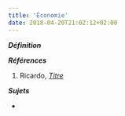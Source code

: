 ```yaml
---
title: 'Économie'
date: 2018-04-20T21:02:12+02:00
---
```


***Définition*** 

>

***Références***

1. Ricardo, <u>*Titre*</u>

***Sujets***

- 
